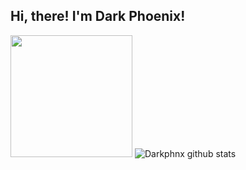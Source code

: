 <h2>Hi, there! I'm Dark Phoenix!</h2>

<img src="https://avatars.githubusercontent.com/u/80503611?v=4" height="195" /> ![Darkphnx github stats](https://github-readme-stats.vercel.app/api?username=drkphnx&bg_color=000&show_icons=true&count_private=true&hide_border=true&text_color=2aa889&title_color=ff0000&icon_color=61dafb&include_all_commits=true) 
